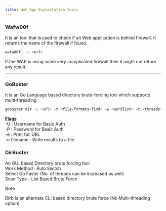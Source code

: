 ```yaml
---
title: Web App Exploitation Tools
---
```


### Wafw00f

It is an tool that is used to check if an Web application is behind firewall. It returns the name of the firewall if found.

````bash
wafw00f --a <url>
````

If the WAP is using some very complicated firewall then it might not return any result.

---

### GoBuster

It is an Go Language based directory brute-forcing tool which supports multi-threading

````bash
gobuster dir -u <url> -x <file-formats-find> -w <wordlist> -t <threads>
````

**<u>Flags</u>**  
-U : Username for Basic Auth  
-P : Password for Basic Auth  
-e : Print full URL  
-o filename : Write results to a file

### DirBuster

An GUI based Directory brute forcing tool  
Work Method : Auto Switch  
Select Go Faster (No. of threads can be increased as well)  
Scan Type - List Based Brute Force

 > [!NOTE]
 > Dirb is an alternate CLI based directory brute force (No Multi-threading option)